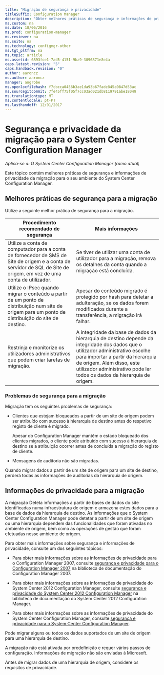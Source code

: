 ```yaml
---
title: "Migração de segurança e privacidade"
titleSuffix: Configuration Manager
description: "Obter melhores práticas de segurança e informações de privacidade da migração para o seu ambiente do System Center Configuration Manager."
ms.custom: na
ms.date: 10/06/2016
ms.prod: configuration-manager
ms.reviewer: na
ms.suite: na
ms.technology: configmgr-other
ms.tgt_pltfrm: na
ms.topic: article
ms.assetid: 6893fce1-7ad5-4151-9ba9-3096871e8e4a
caps.latest.revision: "5"
caps.handback.revision: "0"
author: aaroncz
ms.author: aaroncz
manager: angrobe
ms.openlocfilehash: f7cbcca0456b3ae1da93b67fade845a0847d58ac
ms.sourcegitcommit: 7fe45ff75f05f7cc03ad021db8119791abe18049
ms.translationtype: MT
ms.contentlocale: pt-PT
ms.lasthandoff: 12/01/2017
---
```

# <a name="security-and-privacy-for-migration-to-system-center-configuration-manager"></a>Segurança e privacidade da migração para o System Center Configuration Manager

*Aplica-se a: O System Center Configuration Manager (ramo atual)*

Este tópico contém melhores práticas de segurança e informações de privacidade da migração para o seu ambiente do System Center Configuration Manager.  

## <a name="security-best-practices-for-migration"></a>Melhores práticas de segurança para a migração  
 Utilize a seguinte melhor prática de segurança para a migração.  

|Procedimento recomendado de segurança|Mais informações|  
|----------------------------|----------------------|  
|Utilize a conta de computador para a conta de fornecedor de SMS de Site de origem e a conta de servidor de SQL de Site de origem, em vez de uma conta de utilizador.|Se tiver de utilizar uma conta de utilizador para a migração, remova os detalhes da conta quando a migração está concluída.|  
|Utilize o IPsec quando migrar o conteúdo a partir de um ponto de distribuição num site de origem para um ponto de distribuição do site de destino.|Apesar do conteúdo migrado é protegido por hash para detetar a adulteração, se os dados forem modificados durante a transferência, a migração irá falhar.|  
|Restrinja e monitorize os utilizadores administrativos que podem criar tarefas de migração.|A integridade da base de dados da hierarquia de destino depende da integridade dos dados que o utilizador administrativo escolhe para importar a partir da hierarquia de origem. Além disso, este utilizador administrativo pode ler todos os dados da hierarquia de origem.|  

### <a name="security-issues-for-migration"></a>Problemas de segurança para a migração  
Migração tem os seguintes problemas de segurança:  

-   Clientes que estejam bloqueados a partir de um site de origem podem ser atribuído com sucesso à hierarquia de destino antes do respetivo registo de cliente é migrado.  

     Apesar do Configuration Manager mantém o estado bloqueado dos clientes migrados, o cliente pode atribuído com sucesso à hierarquia de destino se a atribuição ocorrer antes de concluída a migração do registo de cliente.  

-   Mensagens de auditoria não são migradas.  

Quando migrar dados a partir de um site de origem para um site de destino, perderá todas as informações de auditorias da hierarquia de origem.  

## <a name="privacy-information-for-migration"></a>Informações de privacidade para a migração  
 A migração Deteta informações a partir de bases de dados do site identificadas numa infraestrutura de origem e armazena estes dados para a base de dados da hierarquia de destino. As informações que o System Center Configuration Manager pode detetar a partir de um site de origem ou uma hierarquia dependem das funcionalidades que foram ativadas no ambiente de origem, bem como as operações de gestão que foram efetuadas nesse ambiente de origem.  

 Para obter mais informações sobre segurança e informações de privacidade, consulte um dos seguintes tópicos:  

-   Para obter mais informações sobre as informações de privacidade para o Configuration Manager 2007, consulte [segurança e privacidade para o Configuration Manager 2007](http://go.microsoft.com/fwlink/p/?LinkId=216450) na biblioteca de documentação do Configuration Manager 2007.  

-   Para obter mais informações sobre as informações de privacidade do System Center 2012 Configuration Manager, consulte [segurança e privacidade do System Center 2012 Configuration Manager](https://technet.microsoft.com/library/gg682033.aspx) na biblioteca de documentação do System Center 2012 Configuration Manager.  

-   Para obter mais informações sobre as informações de privacidade do System Center Configuration Manager, consulte [segurança e privacidade para o System Center Configuration Manager](../../core/plan-design/security/security-and-privacy.md).  

Pode migrar alguns ou todos os dados suportados de um site de origem para uma hierarquia de destino.  

A migração não está ativada por predefinição e requer vários passos de configuração. Informações de migração não são enviadas à Microsoft.  

Antes de migrar dados de uma hierarquia de origem, considere os requisitos de privacidade.  
